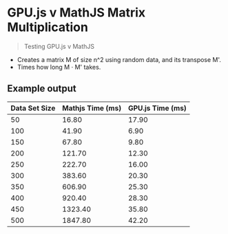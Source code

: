 # GPU.js v MathJS Matrix Multiplication

> Testing GPU.js v MathJS

- Creates a matrix M of size n^2 using random data, and its transpose M'.
- Times how long M · M' takes.

## Example output

| Data Set Size | Mathjs Time (ms) | GPU.js Time (ms) |
| ------------- | ---------------- | ---------------- |
| 50            | 16.80            | 17.90            |
| 100           | 41.90            | 6.90             |
| 150           | 67.80            | 9.80             |
| 200           | 121.70           | 12.30            |
| 250           | 222.70           | 16.00            |
| 300           | 383.60           | 20.30            |
| 350           | 606.90           | 25.30            |
| 400           | 920.40           | 28.30            |
| 450           | 1323.40          | 35.80            |
| 500           | 1847.80          | 42.20            |
